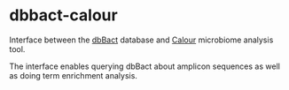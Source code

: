 # dbbact-calour
Interface between the [dbBact](http://dbbact.org) database and [Calour](https://github.com/amnona/calour) microbiome analysis tool.

The interface enables querying dbBact about amplicon sequences as well as doing term enrichment analysis.


